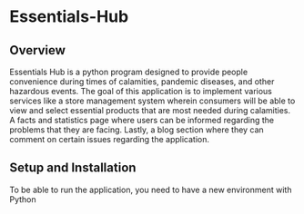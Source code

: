 # Essentials-Hub

## Overview

Essentials Hub is a python program designed to provide people convenience during times of calamities, pandemic diseases, and other hazardous events. The goal of this application is to implement various services like a store management system wherein consumers will be able to view and select essential products that are most needed during calamities. A facts and statistics page where users can be informed regarding the problems that they are facing. Lastly, a blog section where they can comment on certain issues regarding the application. 

## Setup and Installation

To be able to run the application, you need to have a new environment with Python
